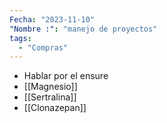```yaml
---
Fecha: "2023-11-10"
"Nombre :": "manejo de proyectos"
tags:
  - "Compras"
---
```


- Hablar por el ensure
- [[Magnesio]]
- [[Sertralina]]
- [[Clonazepan]]